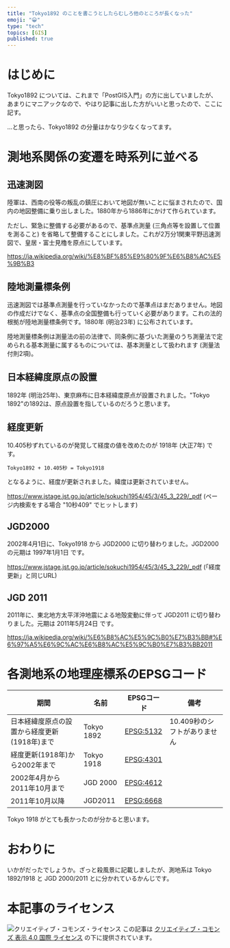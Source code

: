 ```yaml
---
title: "Tokyo1892 のことを書こうとしたらむしろ他のところが長くなった"
emoji: "😀"
type: "tech"
topics: [GIS]
published: true
---
```


# はじめに

Tokyo1892 については、これまで「PostGIS入門」の方に出していましたが、あまりにマニアックなので、やはり記事に出した方がいいと思ったので、ここに記す。

…と思ったら、Tokyo1892 の分量はかなり少なくなってます。

# 測地系関係の変遷を時系列に並べる

## 迅速測図

陸軍は、西南の役等の叛乱の鎮圧において地図が無いことに悩まされたので、国内の地図整備に乗り出しました。1880年から1886年にかけて作られています。

ただし、緊急に整備する必要があるので、基準点測量 (三角点等を設置して位置を測ること) を省略して整備することにしました。これが2万分1関東平野迅速測図で、皇居・富士見櫓を原点にしています。

<https://ja.wikipedia.org/wiki/%E8%BF%85%E9%80%9F%E6%B8%AC%E5%9B%B3>

## 陸地測量標条例

迅速測図では基準点測量を行っていなかったので基準点はまだありません。地図の作成だけでなく、基準点の全国整備も行っていく必要があります。これの法的根拠が陸地測量標条例です。1880年 (明治23年) に公布されています。

陸地測量標条例は測量法の前の法律で、同条例に基づいた測量のうち測量法で定められる基本測量に属するものについては、基本測量として扱われます (測量法付則2項)。

## 日本経緯度原点の設置

1892年 (明治25年)、東京麻布に日本経緯度原点が設置されました。"Tokyo 1892"の1892は、原点設置を指しているのだろうと思います。

## 経度更新

10.405秒ずれているのが発覚して経度の値を改めたのが 1918年 (大正7年) です。

```Tokyo1892 + 10.405秒 = Tokyo1918```

となるように、経度が更新されました。緯度は更新されていません。

<https://www.jstage.jst.go.jp/article/sokuchi1954/45/3/45_3_229/_pdf> (ページ内検索をする場合 "10秒409" でヒットします)

## JGD2000

2002年4月1日に、Tokyo1918 から JGD2000 に切り替わりました。JGD2000の元期は 1997年1月1日 です。

<https://www.jstage.jst.go.jp/article/sokuchi1954/45/3/45_3_229/_pdf> (「経度更新」と同じURL)

## JGD 2011

2011年に、東北地方太平洋沖地震による地殻変動に伴って JGD2011 に切り替わりました。元期は 2011年5月24日 です。

<https://ja.wikipedia.org/wiki/%E6%B8%AC%E5%9C%B0%E7%B3%BB#%E6%97%A5%E6%9C%AC%E6%B8%AC%E5%9C%B0%E7%B3%BB2011>

# 各測地系の地理座標系のEPSGコード

|期間|名前|EPSGコード|備考|
|----|----|----------|----|
|日本経緯度原点の設置から経度更新(1918年)まで|Tokyo 1892|[EPSG:5132](https://epsg.org/crs_5132/Tokyo-1892.html)|10.409秒のシフトがありません|
|経度更新(1918年)から2002年まで|Tokyo 1918|[EPSG:4301](https://epsg.org/crs_4301/Tokyo.html)||
|2002年4月から2011年10月まで|JGD 2000|[EPSG:4612](https://epsg.org/crs_4612/JGD2000.html)||
|2011年10月以降|JGD2011|[EPSG:6668](https://epsg.org/crs_6668/JGD2011.html)||

Tokyo 1918 がとても長かったのが分かると思います。

# おわりに

いかがだったでしょうか。ざっと殺風景に記載しましたが、測地系は Tokyo 1892/1918 と JGD 2000/2011 とに分かれているかんじです。

# 本記事のライセンス

![クリエイティブ・コモンズ・ライセンス](https://i.creativecommons.org/l/by/4.0/88x31.png)
この記事は [クリエイティブ・コモンズ 表示 4.0 国際 ライセンス](http://creativecommons.org/licenses/by/4.0/">) の下に提供されています。
